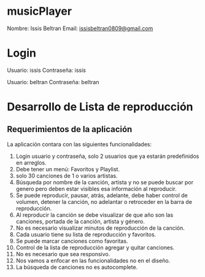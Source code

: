 # musicPlayer

Nombre: Issis Beltran
Email: issisbeltran0809@gmail.com 

# Login 

Usuario: issis
Contraseña: issis

Usuario: beltran
Contraseña: beltran


# Desarrollo de Lista de reproducción


## Requerimientos de la aplicación

La aplicación contara con las siguientes funcionalidades:
1.	Login usuario y contraseña, solo 2 usuarios que ya estarán predefinidos en arreglos.
2.	Debe tener un menú: Favoritos y Playlist.
3.	solo 30 canciones de 1 o varios artistas.
4.	Búsqueda por nombre de la canción, artista y no se puede buscar por genero pero deben estar visibles esa información al reproducir.
5.	Se puede reproducir, pausar, atrás, adelante, debe haber control de volumen, detener la canción, no adelantar o retroceder en la barra de reproducción.
6.	Al reproducir la canción se debe visualizar de que año son las canciones, portada de la canción, artista y género.
7.	No es necesario visualizar minutos de reproducción de la canción.
8.	Cada usuario tiene su lista de reproducción y favoritos.
9.	Se puede marcar canciones como favoritas.
10.	Control de la lista de reproducción agregar y quitar canciones.
11.	No es necesario que sea responsivo.
12.	Nos vamos a enfocar en las funcionalidades no en el diseño.
13.	La búsqueda de canciones no es autocomplete.
